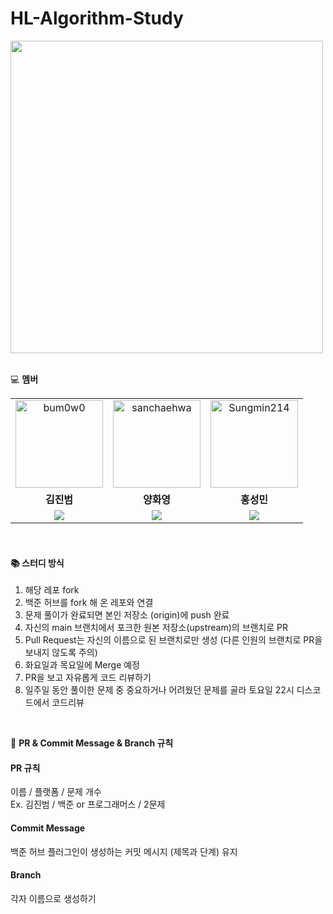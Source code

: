 # HL-Algorithm-Study

<img src="https://github.com/user-attachments/assets/4caa7396-e4e9-4618-8394-58b51588f844" width="500px"/>

<br>
<br>

 💻 **멤버**  
<table>
  <tr>
    <td align="center">
      <a href="https://github.com/bum0w0">
        <img src="https://avatars.githubusercontent.com/bum0w0" width="140px;" alt="bum0w0"/>
      </a>
    </td>
    <td align="center">
      <a href="https://github.com/sanchaehwa">
        <img src="https://avatars.githubusercontent.com/sanchaehwa" width="140px;" alt="sanchaehwa"/>
      </a>
    </td>
    <td align="center">
      <a href="https://github.com/Sungmin214">
        <img src="https://avatars.githubusercontent.com/Sungmin214" width="140px;" alt="Sungmin214"/>
      </a>
    </td>
  </tr>
  <tr>
    <td align="center">
      <b>김진범</b>
    </td>
    <td align="center">
      <b>양화영</b>
    </td>
    <td align="center">
      <b>홍성민</b>
    </td>
  </tr>
  <tr>
    <td align="center">
      <img src="https://img.shields.io/badge/Python-3776AB?style=flat-square&logo=python&logoColor=white"/>
    </td>
    <td align="center">
      <img src="https://img.shields.io/badge/Java-F2712B?style=flat-square&logo=OpenJDK&logoColor=white"/>
    </td>
    <td align="center">
      <img src="https://img.shields.io/badge/Python-3776AB?style=flat-square&logo=python&logoColor=white"/>
    </td>
  </tr>
</table>

<br>

#### 📚 스터디 방식
1. 해당 레포 fork
2. 백준 허브를 fork 해 온 레포와 연결
3. 문제 풀이가 완료되면 본인 저장소 (origin)에 push 완료
4. 자신의 main 브랜치에서 포크한 원본 저장소(upstream)의 브랜치로 PR
5. Pull Request는 자신의 이름으로 된 브랜치로만 생성 (다른 인원의 브랜치로 PR을 보내지 않도록 주의)
6. 화요일과 목요일에 Merge 예정
7. PR을 보고 자유롭게 코드 리뷰하기
8. 일주일 동안 풀이한 문제 중 중요하거나 어려웠던 문제를 골라 토요일 22시 디스코드에서 코드리뷰

<br>

🌟 **PR & Commit Message & Branch 규칙**


#### PR 규칙

이름 / 플랫폼 / 문제 개수
<br>
Ex. 김진범 / 백준 or 프로그래머스 / 2문제


#### Commit Message

백준 허브 플러그인이 생성하는 커밋 메시지 (제목과 단계) 유지

#### Branch

각자 이름으로 생성하기


